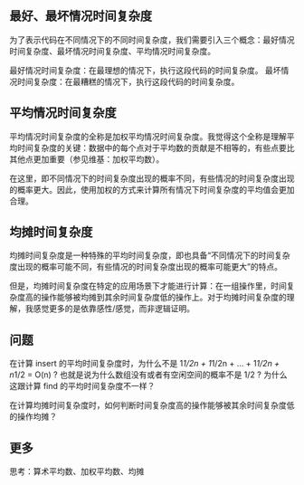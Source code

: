 ## 最好、最坏情况时间复杂度

为了表示代码在不同情况下的不同时间复杂度，我们需要引入三个概念：最好情况时间复杂度、最坏情况时间复杂度、平均情况时间复杂度。

最好情况时间复杂度：在最理想的情况下，执行这段代码的时间复杂度。
最坏情况时间复杂度：在最糟糕的情况下，执行这段代码的时间复杂度。


## 平均情况时间复杂度

平均情况时间复杂度的全称是加权平均情况时间复杂度。我觉得这个全称是理解平均时间复杂度的关键：数据中的每个点对于平均数的贡献是不相等的，有些点要比其他点更加重要（参见维基：加权平均数）。

在这里，即不同情况下的时间复杂度出现的概率不同，有些情况的时间复杂度出现的概率更大。因此，使用加权的方式来计算所有情况下时间复杂度的平均值会更加合理。

## 均摊时间复杂度

均摊时间复杂度是一种特殊的平均时间复杂度，即也具备“不同情况下的时间复杂度出现的概率可能不同，有些情况的时间复杂度出现的概率可能更大”的特点。

但是，均摊时间复杂度在特定的应用场景下才能进行计算：在一组操作里，时间复杂度高的操作能够被均摊到其余时间复杂度低的操作上。对于均摊时间复杂度的理解，我感觉更多的是依靠感性/感觉，而非逻辑证明。

## 问题

在计算 insert 的平均时间复杂度时，为什么不是 1*1/2n + 1*1/2n + ... + 1*1/2n + n*1/2 = O(n) ? 也就是说为什么数组没有或者有空闲空间的概率不是 1/2 ?  为什么这跟计算 find 的平均时间复杂度不一样？

在计算均摊时间复杂度时，如何判断时间复杂度高的操作能够被其余时间复杂度低的操作均摊？

## 更多

思考：算术平均数、加权平均数、均摊
